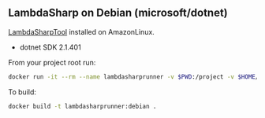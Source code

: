 LambdaSharp on Debian (microsoft/dotnet)
----------------------------------------

[LambdaSharpTool](https://github.com/LambdaSharp/LambdaSharpTool) installed on AmazonLinux.

* dotnet SDK 2.1.401

From your project root run:

```bash
docker run -it --rm --name lambdasharprunner -v $PWD:/project -v $HOME/.aws:/root/.aws lambdasharprunner:debian /bin/bash lash deploy
```

To build:
```bash
docker build -t lambdasharprunner:debian .
```
